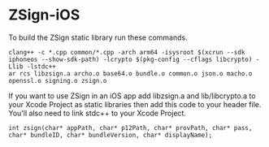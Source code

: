 # ZSign-iOS

To build the ZSign static library run these commands.

```
clang++ -c *.cpp common/*.cpp -arch arm64 -isysroot $(xcrun --sdk iphoneos --show-sdk-path) -lcrypto $(pkg-config --cflags libcrypto) -Llib -lstdc++
ar rcs libzsign.a archo.o base64.o bundle.o common.o json.o macho.o openssl.o signing.o zsign.o
```

If you want to use ZSign in an iOS app add libzsign.a and lib/libcrypto.a to your Xcode Project as static libraries then add this code to your header file. You'll also need to link stdc++ to your Xcode Project.

```
int zsign(char* appPath, char* p12Path, char* provPath, char* pass, char* bundleID, char* bundleVersion, char* displayName);
```
